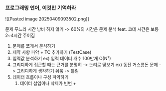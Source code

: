 ### 프로그래밍 언어, 이것만 기억하라
![[Pasted image 20250409093502.png]]

문제 푸느라 시간 낭비 하지 않기 -> 60%의 시간은 문제 분석
feat. 코테 시간은 보통 2~4시간 주어짐

1. 문제를 쪼개서 분석하기
2. 제약 사항 파악 + TC 추가하기 (TestCase)
3. 입력값 분석하기 ex) 입력 데이터 개수 100만개 O(N²)
4. 그리디하게 접근할 때는 근거를 분명히 -> 논리로 땆보기
	ex) 동전 거스름돈 문제 -> 그리디하게 생각하기 쉬움 -> 틀림
5. 데이터 흐름이나 구성 파악하기
	1. 데이터 삽입이나 삭제가 빈번 + 